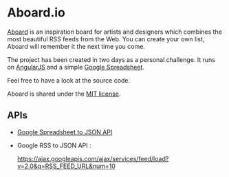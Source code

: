# Aboard.io
[Aboard](http://aboard.io) is an inspiration board for artists and designers which combines the most beautiful RSS feeds from the Web. You can create your own list, Aboard will remember it the next time you come.

The project has been created in two days as a personal challenge. It runs on [AngularJS](http://angularjs.org) and a simple [Google Spreadsheet](https://docs.google.com/spreadsheet/ccc?key=0AnqTdoRZw_IRdHctX2RyQncwRVA0eWZsSERsdUxOT0E).

Feel free to have a look at the source code. 

Aboard is shared under the [MIT license](http://opensource.org/licenses/MIT).

## APIs

- [Google Spreadsheet to JSON API](https://developers.google.com/gdata/samples/spreadsheet_sample)
- Google RSS to JSON API :

    https://ajax.googleapis.com/ajax/services/feed/load?v=2.0&q=RSS_FEED_URL&num=10
